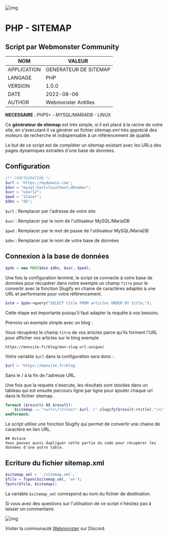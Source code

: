 ![img](https://jobboard.webmonster.tech/assets/images/webmonster/logo-dark@2x.png)
# PHP - SITEMAP
## Script par Webmonster Community

| NOM           | VALEUR                |
| ------------- | --------------------- |
| APPLICATION   | GENERATEUR DE SITEMAP |
| LANGAGE       | PHP                   |
| VERSION       | 1.0.0                 |
| DATE          | 2022-08-06            |
| AUTHOR        | Webmonster Antilles   |

**NECESSAIRE** : PHP5+ - MYSQL/MARIADB - LINUX

Ce **générateur de sitemap** est très simple, si il est placé à la racine de votre site, en s'executant il va générer un fichier sitemap.xml très apprécié des moteurs de recherche et indispensable à un référencement de qualité.

Le but de ce script est de compléter un sitemap existant avec les URLs des pages dynamiques extraites d'une base de données.

## Configuration

```php
/** CONFIGURATION */
$url = 'https://mydomain.com';
$dsn = "mysql:host=localhost;dbname=";
$usr = "user12";
$pwd = "12user";
$dbn = "db";
```
``$url`` : Remplacer par l'adresse de votre site

``$usr`` : Remplacer par le nom de l'utilisateur MySQL/MariaDB

``$pwd`` : Remplacer par le mot de passe de l'utilisateur MySQL/MariaDB

``$dbn`` : Remplacer par le nom de votre base de données

## Connexion à la base de données

```php
$pdo = new PDO($dsn.$dbn, $usr, $pwd);
```
Une fois la configuration terminé, le script se connecte à votre base de données pour récupérer dans notre exemple un champ ``Titre`` pour le convertir avec la fonction Slugify en chaine de caractères adaptés à une URL et performante pour votre référencement.

```php
$stm = $pdo->query("SELECT title FROM articles ORDER BY title;");
```
Cette étape est importante puisqu'il faut adapter la requête à vos besoins.

Prenons un exemple simple avec un blog :

Vous récupérez le champ ``titre`` de vos articles parce qu'ils forment l'URL pour afficher vos articles sur le blog exemple

``https://monsite.fr/blog/mon-slug-url-unique/``

Votre variable ``$url`` dans la configuration sera donc :

```php
$url = 'https://monsite.fr/blog
```
Sans le / à la fin de l'adresse URL.

Une fois que la requete s'execute, les résultats sont stockés dans un tableau qui est ensuite parcouru ligne par ligne pour ajouter chaque url dans le fichier sitemap.

```php
foreach ($results AS $result):
    $sitemap .= "<url>\r\t<loc>".$url.'/'.slugify($result->title)."/</loc>\r\t<priority>0.5</priority>\r\t<changefreq>daily</changefreq>\r</url>\n\r";
endforeach;
```
Le script utilise une fonction Slugify qui permet de convertir une chaine de caractère en lien URL.

`````
## Astuce
Vous pouvez aussi dupliquer cette partie du code pour récupérer les données d'une autre table.
`````

## Ecriture du fichier sitemap.xml

```php
$sitemap_xml = './sitemap.xml';
$file = fopen($sitemap_xml, 'w+');
fputs($file, $sitemap);
```
La variable ``$sitemap_xml`` correspond au nom du fichier de destination.

Si vous avez des questions sur l'utilisation de ce script n'hésitez pas à laisser un commentaire.

![img](https://jobboard.webmonster.tech/assets/images/webmonster/logo-dark@2x.png)

Visiter la communauté [Webmonster](https://discord.gg/XU4g5WfH4R) sur Discord.

